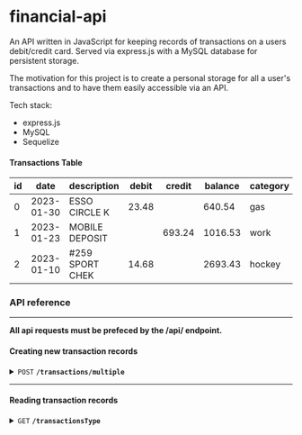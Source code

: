 # financial-api
An API written in JavaScript for keeping records of transactions on a users debit/credit card. Served via express.js with a MySQL database for persistent storage.

The motivation for this project is to create a personal storage for all a user's transactions and to have them easily accessible via an API.

Tech stack:
- express.js
- MySQL
- Sequelize

#### Transactions Table

| id | date | description | debit | credit | balance | category | account |
| -- | ---- | ----------- | ----- | ------ | ------- | -------- | ------- |
0|2023-01-30|ESSO CIRCLE K|23.48||640.54|gas | debit card |
1|2023-01-23|MOBILE DEPOSIT||693.24|1016.53|work | credit card | 
2|2023-01-10|#259 SPORT CHEK|14.68||2693.43|hockey | debit card 2


### API reference
------------------------------------------------------------------------------------------

**All api requests must be prefeced by the /api/ endpoint.**

#### Creating new transaction records

<details>
 <summary><code>POST</code> <code><b>/transactions/multiple</b></code> </summary>

##### Parameters

> | name | type | data type | request location | description |
> | ---- | ---- | --------- | ---------------- |------------ |
> | transactions |  required | JSON object | body | An array of JSON objects representing each transaction to be added to the database |

##### Responses

> | http code | content-type | response | description |
> | --------- | ------------ | -------- | ----------- |
> | `201` | `josn` | `{ "createdTransactions": []}` | An array of JSON objects representing each transaction that was added to the database.
> | `400` | `json` | `{"message":"Bad Request"}` | Incorrectly formatted response sent.
> | `500` | `json` | `{"error": "Internal Server Error", "message": error }` | An internal error, not relavent to user.

##### Example value for transactions

> ```javascript
>{
>    "transactions": [{
>        // an example debit transaciton
>        "transactionDate": "2023-01-30",
>        "description": "ESSO CIRCLE K",
>        "debit": 60.00,
>        "credit": null,
>        "balance": 5540.54,
>        "category": "gas",
>        "account": "debit card 1",
>    }, {
>        // an example credit transaciton
>        "transactionDate": "2023-01-23",
>        "description": "MOBILE DEPOSIT",
>        "debit": null,
>        "credit": 693.24,
>        "balance": 8834.51,
>        "category": "work"
>        "account": "debit card 1",
>    }]
>}
> ```

##### Example resposne
> ```javascript
>{
>    "createdTransactions": [{
>            // The created debit transaction
>            "tranid": 63,
>            "transaction_date": "2023-01-30T00:00:00.000Z",
>            "description": "ESSO CIRCLE K",
>            "debit": 60,
>            "credit": null,
>            "balance": 5540.54,
>            "category": "gas"
>            "account": "debit card 2",
>        },
>        {
>            // The created credit transaction
>            "tranid": 64,
>            "transaction_date": "2023-01-23T00:00:00.000Z",
>            "description": "MOBILE DEPOSIT",
>            "debit": null,
>            "credit": 693.24,
>            "balance": 8834.51,
>            "category": "work"
>            "account": "debit card 2",
>        }
>    ]
>}
> ```


</details>


------------------------------------------------------------------------------------------
#### Reading transaction records

<details>
 <summary><code>GET</code> <code><b>/transactionsType</b></code> </summary>

##### Query Parameters

> | name | type | data type | request location | description |
> | ---- | ---- | --------- | ---------------- |------------ |
> | transactions | not required, default all | string | header | the type of transaction to request (debit, credit, all) |


##### Responses

> | http code | content-type | response | description |
> | --------- | ------------ | -------- | ----------- |
> | `201` | `application/json` | `{"transactions": []}` | An array of JSON objects representing the transactions that were found based on the type specified.
> | `400` | `application/json` | `{"message":"Bad Request"}` |
> | `500` | `application/json` | `{"error": "Internal Server Error", "message": error }` |

##### Example request
`localhost:3001/api/transactionsType?type=credit`

##### Example response
> ```javascript
>{
>    "transactions": [{
>            "tranid": 8,
>            "transaction_date": "2023-11-25",
>            "description": "060 Veith Pass",
>            "debit": 739.64,
>            "credit": 240.62,
>            "balance": 458.42,
>            "category": "entertainment"
>        },
>        {
>            "tranid": 9,
>            "transaction_date": "2023-08-31",
>            "description": "71 Division Junction",
>            "debit": 726.87,
>            "credit": 762.03,
>            "balance": 24.89,
>            "category": "utilities"
>        },
>    ]
>}
> ```

</details>


<!-- routes to define

// read operations
router.get('/transactionsType', TransactionController.getTransactionsByType);
router.get('/transactionsSpecificDate', TransactionController.getTransactionsBySpecificDate);
router.get('/transactionsRangeDate', TransactionController.getTransactionsByRangeDate);

// delete operations
router.delete('/transaction/multiple', TransactionController.deleteTransactionMultiple);
 -->
